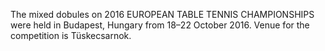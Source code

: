 The mixed dobules on 2016 EUROPEAN TABLE TENNIS CHAMPIONSHIPS were held in Budapest, Hungary from 18–22 October 2016. Venue for the competition is Tüskecsarnok.
